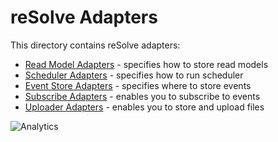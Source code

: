 # **reSolve Adapters**

This directory contains reSolve adapters:

* [Read Model Adapters](readmodel-adapters/) - specifies how to store read models
* [Scheduler Adapters](scheduler-adapters/) - specifies how to run scheduler
* [Event Store Adapters](eventstore-adapters/) - specifies where to store events
* [Subscribe Adapters](subscribe-adapters/) - enables you to subscribe to events
* [Uploader Adapters](upload-adapters/) - enables you to store and upload files

![Analytics](https://ga-beacon.appspot.com/UA-118635726-1/packages-adapters-readme?pixel)
